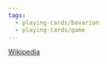 ```yaml
---
tags:
  - playing-cards/bavarian
  - playing-cards/game
---
```

[Wikipedia](https://en.wikipedia.org/wiki/Jass)

